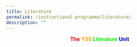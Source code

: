 ```yaml
---
title: Literature
permalink: /instructional-programme/literature/
description: ""
---
```

<center> <b style="color:red">The </b><b style="color:orange">YSS </b><b style="color:lime">Literature </b><b style="color:blue">Unit</b>


</center>